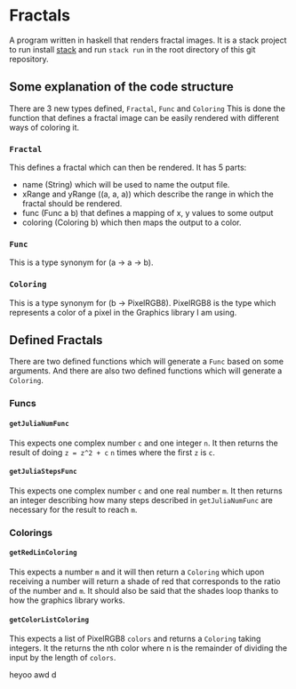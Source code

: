 # Fractals
A program written in haskell that renders fractal images.
It is a stack project to run install [stack](https://docs.haskellstack.org/en/stable/README) and run `stack run` in the root directory of this git repository.

## Some explanation of the code structure
There are 3 new types defined, `Fractal`, `Func` and `Coloring`
This is done the function that defines a fractal image can be easily rendered with different ways of coloring it.
### `Fractal`
This defines a fractal which can then be rendered.
It has 5 parts:
- name (String) which will be used to name the output file.
- xRange and yRange ((a, a, a)) which describe the range in which the fractal should be rendered.
- func (Func a b) that defines a mapping of x, y values to some output
- coloring (Coloring b) which then maps the output to a color.
### `Func`
This is a type synonym for (a -> a -> b).
### `Coloring`
This is a type synonym for (b -> PixelRGB8).
PixelRGB8 is the type which represents a color of a pixel in the Graphics library I am using.

## Defined Fractals
There are two defined functions which will generate a `Func` based on some arguments.
And there are also two defined functions which will generate a `Coloring`.
### Funcs
#### `getJuliaNumFunc`
This expects one complex number `c` and one integer `n`.
It then returns the result of doing `z = z^2 + c` `n` times where the first `z` is `c`.
#### `getJuliaStepsFunc`
This expects one complex number `c` and one real number `m`.
It then returns an integer describing how many steps described in `getJuliaNumFunc` are necessary for the result to reach `m`.
### Colorings
#### `getRedLinColoring`
This expects a number `m` and it will then return a `Coloring` which upon receiving a number will return a shade of red that corresponds to the ratio of the number and `m`.
It should also be said that the shades loop thanks to how the graphics library works.
#### `getColorListColoring`
This expects a list of PixelRGB8 `colors` and returns a `Coloring` taking integers.
It the returns the nth color where n is the remainder of dividing the input by the length of `colors`.

heyoo
awd
d
